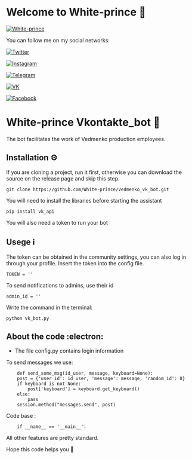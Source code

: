 # Welcome to White-prince :crown:

[![White-prince](https://github.com/White-prince/White-prince/blob/main/assets/White-prince_01.jpg?raw=true)](https://white-prince.github.io/Homepage/)

You can follow me on my social networks:

[![Twitter](https://img.shields.io/badge/-Twitter-131313?style=for-the-badge&logo=Twitter)](https://twitter.com/White_prince_0)

[![Instagram](https://img.shields.io/badge/-Instagram-131313?style=for-the-badge&logo=Instagram)](https://www.instagram.com/0xe_white_prince_ex0/)

[![Telegram](https://img.shields.io/badge/-Telegram-131313?style=for-the-badge&logo=Telegram)](https://t.me/Dark_Hub_info)

[![VK](https://img.shields.io/badge/-VK-131313?style=for-the-badge&logo=VK)](https://vk.com/id333667069)

[![Facebook](https://img.shields.io/badge/-Facebook-131313?style=for-the-badge&logo=Facebook)](https://www.facebook.com/profile.php?id=100023988285502)

# White-prince Vkontakte_bot :robot:
The bot facilitates the work of Vedmenko production employees.

## Installation :gear:
If you are cloning a project, run it first, otherwise you can download the source on the release page and skip this step.

    git clone https://github.com/White-prince/Vedmenko_vk_bot.git
    
You will need to install the libraries before starting the assistant

    pip install vk_api
    
You will also need a token to run your bot

## Usege :information_source:
The token can be obtained in the community settings, you can also log in through your profile. Insert the token into the config file.

    TOKEN = ''
To send notifications to admins, use their id

    admin_id = ''

Write the command in the terminal:

    python vk_bot.py

## About the code :electron:
- The file config.py contains login information

To send messages we use:

        def send_some_msg(id_user, message, keyboard=None):
        post = {'user_id': id_user, 'message': message, 'random_id': 0}
        if keyboard is not None:
            post['keyboard'] = keyboard.get_keyboard()
        else:
            pass
        session.method("messages.send", post)

Code base :
    
        if __name__ == '__main__':
 
All other features are pretty standard.

Hope this code helps you :crown:
